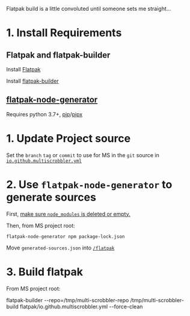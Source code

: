 Flatpak build is a little convoluted until someone sets me straight...

# 1. Install Requirements

## Flatpak and flatpak-builder

Install [Flatpak](https://flatpak.org/setup/)

Install [flatpak-builder](https://docs.flatpak.org/en/latest/first-build.html#building-your-first-flatpak)

## [flatpak-node-generator](https://github.com/flatpak/flatpak-builder-tools/tree/master/node)

Requires python 3.7+, [pip](https://pip.pypa.io/en/stable/)/[pipx](https://pypa.github.io/pipx/)

## 

# 1. Update Project source

Set the `branch` `tag` or `commit` to use for MS in the `git` source in [`io.github.multiscrobbler.yml`](/flatpak/io.github.multiscrobbler.yml)

# 2. Use `flatpak-node-generator` to generate sources

First, [make sure `node_modules` is deleted or empty.](https://github.com/flatpak/flatpak-builder-tools/issues/354#issuecomment-1478518442)

Then, from MS project root:

```
flatpak-node-generator npm package-lock.json
```

Move `generated-sources.json` into [`/flatpak`](/flatpak)

# 3. Build flatpak

From MS project root:

flatpak-builder --repo=/tmp/multi-scrobbler-repo /tmp/multi-scrobbler-build flatpak/io.github.multiscrobbler.yml --force-clean
